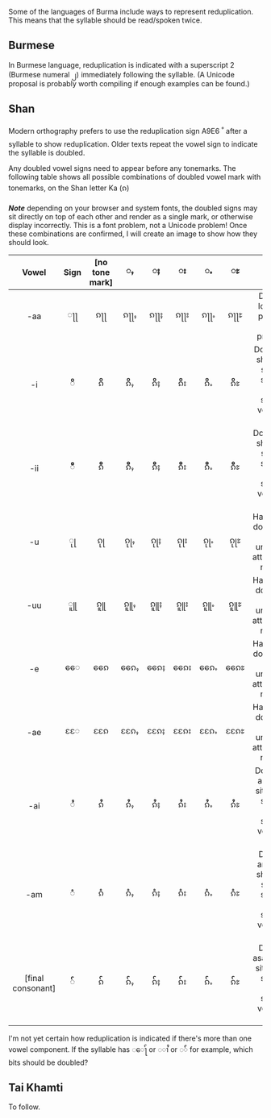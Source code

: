 Some of the languages of Burma include ways to represent reduplication. This means that the syllable should be read/spoken twice. 

## Burmese ##

In Burmese language, reduplication is indicated with a superscript 2 (Burmese numeral ၂) immediately following the syllable. (A Unicode proposal is probably worth compiling if enough examples can be found.)

## Shan ## 

Modern orthography prefers to use the reduplication sign A9E6 ꧦ after a syllable to show reduplication. Older texts repeat the vowel sign to indicate the syllable is doubled.

Any doubled vowel signs need to appear before any tonemarks. The following table shows all possible combinations of doubled vowel mark with tonemarks, on the Shan letter Ka (ၵ)

***Note*** depending on your browser and system fonts, the doubled signs may sit directly on top of each other and render as a single mark, or otherwise display incorrectly. This is a font problem, not a Unicode problem! Once these combinations are confirmed, I will create an image to show how they should look.

| Vowel  | Sign | [no tone mark] | ႇ | ႈ | း | ႉ | ႊ | Notes |
|:-:|:-:|:-:|:-:|:-:|:-:|:-:|:-:|:-:|
| -aa | ႃႃ | ၵႃႃ | ၵႃႃႇ  | ၵႃႃႈ  | ၵႃႃး  | ၵႃႃႉ  | ၵႃႃႊ  | Doubled long -aa presents no problems |
| -i |ိိ | ၵိိ | ၵိိႇ  | ၵိိႈ  | ၵိိး  | ၵိိႉ  | ၵိိႊ  | Doubled -i should sit side by side, or with second vertically offset |
| -ii |ီီ | ၵီီ | ၵီီႇ  | ၵီီႈ  | ၵီီး  | ၵီီႉ  | ၵီီႊ  | Doubled -ii should sit side by side, or with second vertically offset |
| -u |ုု | ၵုု | ၵုုႇ  | ၵုုႈ  | ၵုုး  | ၵုုႉ  | ၵုုႊ  | Handling of doubled -u is uncertain, attestations needed |
| -uu |ူူ | ၵူူ | ၵူူႇ  | ၵူူႈ  | ၵူူး  | ၵူူႉ  | ၵူူႊ  | Handling of doubled -uu is uncertain, attestations needed |
| -e |ေေ | ၵေေ | ၵေေႇ  | ၵေေႈ  | ၵေေး  | ၵေေႉ  | ၵေေႊ  | Handling of doubled -e is uncertain, attestations needed |
| -ae |ႄႄ | ၵႄႄ | ၵႄႄႇ  | ၵႄႄႈ  | ၵႄႄး  | ၵႄႄႉ  | ၵႄႄႊ  | Handling of doubled -ae is uncertain, attestations needed |
| -ai |ႆႆ | ၵႆႆ | ၵႆႆႇ  | ၵႆႆႈ  | ၵႆႆး  | ၵႆႆႉ  | ၵႆႆႊ  | Doubled -ai should sit side by side, or with second vertically offset |
| -am |ံံ | ၵံံ | ၵံံႇ  | ၵံံႈ  | ၵံံး  | ၵံံႉ  | ၵံံႊ  | Doubled anusvara should sit side by side, or with second vertically offset |
|[final consonant] |်် | ၵ်် | ၵ််ႇ  | ၵ််ႈ  | ၵ််း  | ၵ််ႉ  | ၵ််ႊ  | Doubled asat should sit side by side, or with second vertically offset |

I'm not yet certain how reduplication is indicated if there's more than one vowel component. If the syllable has ◌ေႃ် or ◌ၢႆ or ◌်ံ for example, which bits should be doubled?

## Tai Khamti ##

To follow.
